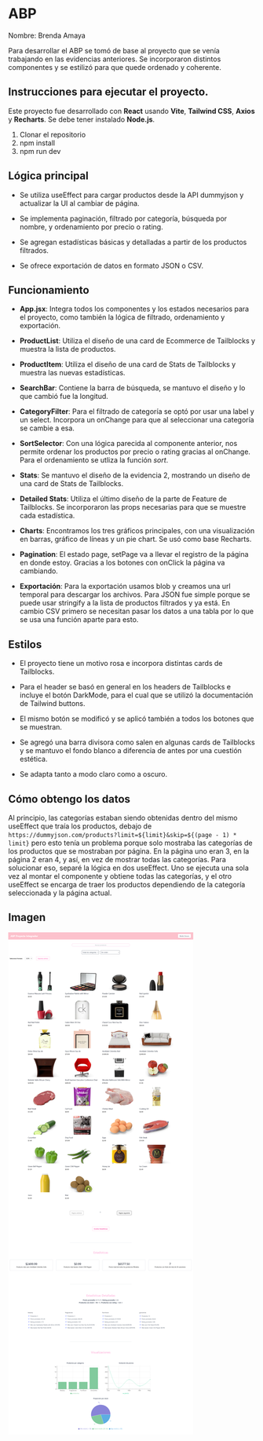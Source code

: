 # ABP

Nombre: Brenda Amaya

Para desarrollar el ABP se tomó de base al proyecto que se venía trabajando en las evidencias anteriores. Se incorporaron distintos componentes y se estilizó para que quede ordenado y coherente.

## Instrucciones para ejecutar el proyecto.

Este proyecto fue desarrollado con **React** usando **Vite**, **Tailwind CSS**, **Axios** y **Recharts**. Se debe tener instalado **Node.js**.

1. Clonar el repositorio
2. npm install
3. npm run dev

## Lógica principal

- Se utiliza useEffect para cargar productos desde la API dummyjson y actualizar la UI al cambiar de página.

- Se implementa paginación, filtrado por categoría, búsqueda por nombre, y ordenamiento por precio o rating.

- Se agregan estadísticas básicas y detalladas a partir de los productos filtrados.

- Se ofrece exportación de datos en formato JSON o CSV.

## Funcionamiento

- **App.jsx**: Integra todos los componentes y los estados necesarios para el proyecto, como también la lógica de filtrado, ordenamiento y exportación.

- **ProductList**: Utiliza el diseño de una card de Ecommerce de Tailblocks y muestra la lista de productos.

- **ProductItem**: Utiliza el diseño de una card de Stats de Tailblocks y muestra las nuevas estadísticas.

- **SearchBar**: Contiene la barra de búsqueda, se mantuvo el diseño y lo que cambió fue la longitud.

- **CategoryFilter**: Para el filtrado de categoría se optó por usar una label y un select. Incorpora un onChange para que al seleccionar una categoría se cambie a esa.

- **SortSelector**: Con una lógica parecida al componente anterior, nos permite ordenar los productos por precio o rating gracias al onChange. Para el ordenamiento se utliza la función _sort_.

- **Stats**: Se mantuvo el diseño de la evidencia 2, mostrando un diseño de una card de Stats de Tailblocks.

- **Detailed Stats**: Utiliza el último diseño de la parte de Feature de Tailblocks. Se incorporaron las props necesarias para que se muestre cada estadística.

- **Charts**: Encontramos los tres gráficos principales, con una visualización en barras, gráfico de líneas y un pie chart. Se usó como base Recharts.

- **Pagination**: El estado page, setPage va a llevar el registro de la página en donde estoy. Gracias a los botones con onClick la página va cambiando.

- **Exportación**: Para la exportación usamos blob y creamos una url temporal para descargar los archivos. Para JSON fue simple porque se puede usar stringify a la lista de productos filtrados y ya está. En cambio CSV primero se necesitan pasar los datos a una tabla por lo que se usa una función aparte para esto.

## Estilos

- El proyecto tiene un motivo rosa e incorpora distintas cards de Tailblocks.

- Para el header se basó en general en los headers de Tailblocks e incluye el botón DarkMode, para el cual que se utilizó la documentación de Tailwind buttons.

- El mismo botón se modificó y se aplicó también a todos los botones que se muestran.

- Se agregó una barra divisora como salen en algunas cards de Tailblocks y se mantuvo el fondo blanco a diferencia de antes por una cuestión estética.

- Se adapta tanto a modo claro como a oscuro.

## Cómo obtengo los datos

Al principio, las categorías estaban siendo obtenidas dentro del mismo useEffect que traía los productos, debajo de `https://dummyjson.com/products?limit=${limit}&skip=${(page - 1) * limit}` pero esto tenía un problema porque solo mostraba las categorías de los productos que se mostraban por página. En la página uno eran 3, en la página 2 eran 4, y así, en vez de mostrar todas las categorías. Para solucionar eso, separé la lógica en dos useEffect. Uno se ejecuta una sola vez al montar el componente y obtiene todas las categorías, y el otro useEffect se encarga de traer los productos dependiendo de la categoría seleccionada y la página actual.

## Imagen

![Captura 1](readme-assets/captura.png)
